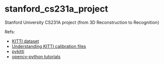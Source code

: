 # stanford_cs231a_project
Stanford University CS231A project (from 3D Reconstruction to Recognition)


Refs:
* [KITTI dataset](http://www.cvlibs.net/datasets/kitti/index.php)
* [Understanding KITTI calibration files](https://stackoverflow.com/questions/29407474/how-to-understand-the-kitti-camera-calibration-files)
* [pykitti](https://github.com/utiasSTARS/pykitti)
* [opencv-python tutorials](https://opencv-python-tutroals.readthedocs.io/en/latest/py_tutorials/py_setup/py_table_of_contents_setup/py_table_of_contents_setup.html#py-table-of-content-setup)
